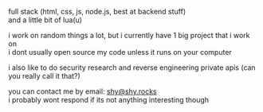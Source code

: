 full stack (html, css, js, node.js, best at backend stuff)  
and a little bit of lua(u)

i work on random things a lot, but i currently have 1 big project that i work on  
i dont usually open source my code unless it runs on your computer

i also like to do security research and reverse engineering private apis (can you really call it that?)

you can contact me by email: shy@shy.rocks  
i probably wont respond if its not anything interesting though
